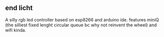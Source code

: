 ## end licht
A silly rgb led controller based on esp8266 and arduino ide.
features miniQ <miniQ url here> (the silliest fixed lenght circular queue bc why not reinvent the wheel) and wifi kinda.


